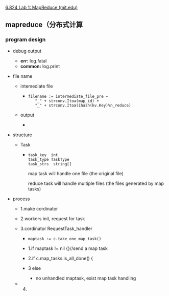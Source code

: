 [6.824 Lab 1: MapReduce (mit.edu)](https://pdos.csail.mit.edu/6.824/labs/lab-mr.html)



## mapreduce（分布式计算

### program design

- debug output

  - **err:** log.fatal
  - **common:** log.print

- file name

  - intemediate file

    - ```
      filename := intermediate_file_pre +
         "_" + strconv.Itoa(map_id) +
         "_" + strconv.Itoa(ihash(kv.Key)%n_reduce)
      ```

  - output

    - 

- structure

  - Task

    - ```
      task_key  int
      task_type TaskType
      task_strs  string[] 
      ```

      map task will handle one file (the original file)

      reduce task will handle multiple files (the files generated by map tasks)

- process

  - 1.make cordinator

  - 2.workers init, request for task

  - 3.cordinator RequestTask_handler

    - ```
      maptask := c.take_one_map_task()
      ```

    - 1.if maptask != nil {}//send a map task

    - 2.if c.map_tasks.is_all_done() {

    - 3 else 

      - no unhandled maptask, exist map task handling

  - 4.

